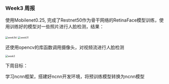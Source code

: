 ### Week3 周报

使用Mobilenet0.25, 完成了Restnet50作为骨干网络的RetinaFace模型训练，使用训练好的模型对一些照片进行人脸检测，结果：

<img src="C:\Users\Administrator\Desktop\实习指南\FaceDetectionOnAndroid\周报\week3kl .jpg" alt="week3kl " style="zoom:50%;" />

<img src="C:\Users\Administrator\Desktop\实习指南\FaceDetectionOnAndroid\周报\week31.jpg" alt="week31" style="zoom:50%;" />

还使用opencv的库函数调用摄像头，对视频流进行人脸检测

<img src="C:\Users\Administrator\Desktop\实习指南\FaceDetectionOnAndroid\周报\week3.png" alt="week3" style="zoom:50%;" />

下周目标：

学习ncnn框架，搭建好ncnn开发环境，将预训练模型转换为ncnn模型

